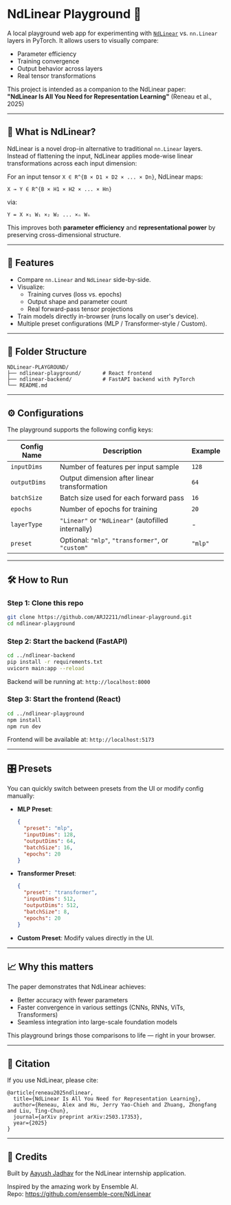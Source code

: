 # NdLinear Playground 🔬

A local playground web app for experimenting with [`NdLinear`](https://github.com/ensemble-core/NdLinear) vs. `nn.Linear` layers in PyTorch. It allows users to visually compare:

- Parameter efficiency
- Training convergence
- Output behavior across layers
- Real tensor transformations

This project is intended as a companion to the NdLinear paper:  
**"NdLinear Is All You Need for Representation Learning"** (Reneau et al., 2025)

---

## 🧠 What is NdLinear?

NdLinear is a novel drop-in alternative to traditional `nn.Linear` layers. Instead of flattening the input, NdLinear applies mode-wise linear transformations across each input dimension:

For an input tensor `X ∈ R^{B × D1 × D2 × ... × Dn}`, NdLinear maps:

```
X → Y ∈ R^{B × H1 × H2 × ... × Hn}
```

via:

```
Y = X ×₁ W₁ ×₂ W₂ ... ×ₙ Wₙ
```

This improves both **parameter efficiency** and **representational power** by preserving cross-dimensional structure.

---

## 🚀 Features

- Compare `nn.Linear` and `NdLinear` side-by-side.
- Visualize:
  - Training curves (loss vs. epochs)
  - Output shape and parameter count
  - Real forward-pass tensor projections
- Train models directly in-browser (runs locally on user's device).
- Multiple preset configurations (MLP / Transformer-style / Custom).

---

## 📁 Folder Structure

```
NDLinear-PLAYGROUND/
├── ndlinear-playground/       # React frontend
├── ndlinear-backend/          # FastAPI backend with PyTorch
└── README.md
```

---

## ⚙️ Configurations

The playground supports the following config keys:

| Config Name  | Description                                        | Example |
| ------------ | -------------------------------------------------- | ------- |
| `inputDims`  | Number of features per input sample                | `128`   |
| `outputDims` | Output dimension after linear transformation       | `64`    |
| `batchSize`  | Batch size used for each forward pass              | `16`    |
| `epochs`     | Number of epochs for training                      | `20`    |
| `layerType`  | `"Linear"` or `"NdLinear"` (autofilled internally) | -       |
| `preset`     | Optional: `"mlp"`, `"transformer"`, or `"custom"`  | `"mlp"` |

---

## 🛠️ How to Run

### Step 1: Clone this repo

```bash
git clone https://github.com/ARJ2211/ndlinear-playground.git
cd ndlinear-playground
```

### Step 2: Start the backend (FastAPI)

```bash
cd ../ndlinear-backend
pip install -r requirements.txt
uvicorn main:app --reload
```

Backend will be running at: `http://localhost:8000`

### Step 3: Start the frontend (React)

```bash
cd ../ndlinear-playground
npm install
npm run dev
```

Frontend will be available at: `http://localhost:5173`

---

## 🎛️ Presets

You can quickly switch between presets from the UI or modify config manually:

- **MLP Preset**:

  ```json
  {
    "preset": "mlp",
    "inputDims": 128,
    "outputDims": 64,
    "batchSize": 16,
    "epochs": 20
  }
  ```

- **Transformer Preset**:

  ```json
  {
    "preset": "transformer",
    "inputDims": 512,
    "outputDims": 512,
    "batchSize": 8,
    "epochs": 20
  }
  ```

- **Custom Preset**:
  Modify values directly in the UI.

---

## 📈 Why this matters

The paper demonstrates that NdLinear achieves:

- Better accuracy with fewer parameters
- Faster convergence in various settings (CNNs, RNNs, ViTs, Transformers)
- Seamless integration into large-scale foundation models

This playground brings those comparisons to life — right in your browser.

---

## 📣 Citation

If you use NdLinear, please cite:

```
@article{reneau2025ndlinear,
  title={NdLinear Is All You Need for Representation Learning},
  author={Reneau, Alex and Hu, Jerry Yao-Chieh and Zhuang, Zhongfang and Liu, Ting-Chun},
  journal={arXiv preprint arXiv:2503.17353},
  year={2025}
}
```

---

## 🧠 Credits

Built by [Aayush Jadhav](https://github.com/ARJ2211) for the NdLinear internship application.

Inspired by the amazing work by Ensemble AI.  
Repo: https://github.com/ensemble-core/NdLinear
